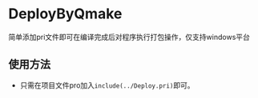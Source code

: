 # DeployByQmake
简单添加pri文件即可在编译完成后对程序执行打包操作，仅支持windows平台

## 使用方法
* 只需在项目文件pro加入`include(../Deploy.pri)`即可。
